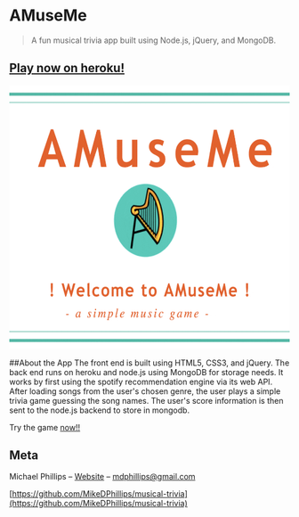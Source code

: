 # AMuseMe

> A fun musical trivia app built using Node.js, jQuery, and MongoDB.

## [Play now on heroku!](https://musical-trivia-app.herokuapp.com)
![Screen shot of the app.](amuseme_demo.gif)

##About the App
The front end is built using HTML5, CSS3, and jQuery. The back end runs on 
heroku and node.js using MongoDB for storage needs. It works by first using
the spotify recommendation engine via its web API. After loading songs from the
user's chosen genre, the user plays a simple trivia game guessing the song names.
The user's score information is then sent to the node.js backend to store in mongodb.

Try the game [now!!](https://musical-trivia-app.herokuapp.com)




## Meta

Michael Phillips – [Website](www.mikedphillips.com) – mdphillips@gmail.com


[https://github.com/MikeDPhillips/musical-trivia](https://github.com/MikeDPhillips/musical-trivia)

